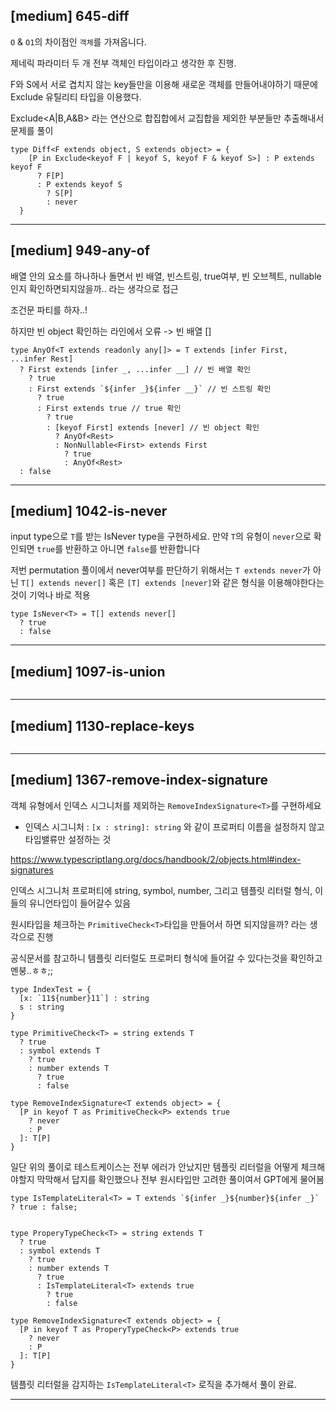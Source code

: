 
## [medium] 645-diff

  `O` & `O1`의 차이점인 `객체`를 가져옵니다.

제네릭 파라미터 두 개 전부 객체인 타입이라고 생각한 후 진행.

F와 S에서 서로 겹치지 않는 key들만을 이용해 새로운 객체를 만들어내야하기 때문에 Exclude 유틸리티 타입을 이용했다.

Exclude<A|B,A&B> 라는 연산으로 합집합에서 교집합을 제외한 부분들만 추출해내서 문제를 풀이

```
type Diff<F extends object, S extends object> = {
    [P in Exclude<keyof F | keyof S, keyof F & keyof S>] : P extends keyof F
      ? F[P]
      : P extends keyof S
        ? S[P]
        : never
  }
```

--------

## [medium] 949-any-of

배열 안의 요소를 하나하나 돌면서 빈 배열, 빈스트링, true여부, 빈 오브젝트, nullable 인지 확인하면되지않을까.. 라는 생각으로 접근

조건문 파티를 하자..!

하지만 빈 object 확인하는 라인에서 오류 -> 빈 배열 []

```
type AnyOf<T extends readonly any[]> = T extends [infer First, ...infer Rest]
  ? First extends [infer _, ...infer __] // 빈 배열 확인
    ? true
    : First extends `${infer _}${infer __}` // 빈 스트링 확인
      ? true
      : First extends true // true 확인
        ? true
        : [keyof First] extends [never] // 빈 object 확인
          ? AnyOf<Rest>
          : NonNullable<First> extends First
            ? true
            : AnyOf<Rest>
  : false
```

--------

## [medium] 1042-is-never

  input type으로 `T`를 받는 IsNever type을 구현하세요. 만약 `T`의 유형이 `never`으로 확인되면 `true`를 반환하고 아니면 `false`를 반환합니다


저번 permutation 풀이에서 never여부를 판단하기 위해서는 `T extends never`가 아닌 `T[] extends never[]` 혹은 `[T] extends [never]`와 같은 형식을 이용해야한다는 것이 기억나 바로 적용

```
type IsNever<T> = T[] extends never[]
  ? true
  : false
```

--------

## [medium] 1097-is-union


```

```

--------

## [medium] 1130-replace-keys


```

```

--------

## [medium] 1367-remove-index-signature

  객체 유형에서 인덱스 시그니처를 제외하는 `RemoveIndexSignature<T>`를 구현하세요

* 인덱스 시그니처 : `[x : string]: string` 와 같이 프로퍼티 이름을 설정하지 않고 타입밸류만 설정하는 것

https://www.typescriptlang.org/docs/handbook/2/objects.html#index-signatures

인덱스 시그니처 프로퍼티에 string, symbol, number, 그리고 템플릿 리터럴 형식, 이들의 유니언타입이 들어갈수 있음


원시타입을 체크하는 `PrimitiveCheck<T>`타입을 만들어서 하면 되지않을까? 라는 생각으로 진행

공식문서를 참고하니 템플릿 리터럴도 프로퍼티 형식에 들어갈 수 있다는것을 확인하고 멘붕..ㅎㅎ;;

```
type IndexTest = {
  [x: `11${number}11`] : string
  s : string
}
```

```
type PrimitiveCheck<T> = string extends T
  ? true
  : symbol extends T
    ? true
    : number extends T
      ? true
      : false

type RemoveIndexSignature<T extends object> = {
  [P in keyof T as PrimitiveCheck<P> extends true
    ? never
    : P
  ]: T[P]
}

```

일단 위의 풀이로 테스트케이스는 전부 에러가 안났지만 템플릿 리터럴을 어떻게 체크해야할지 막막해서 답지를 확인했으나 전부 원시타입만 고려한 풀이여서 GPT에게 물어봄


```
type IsTemplateLiteral<T> = T extends `${infer _}${number}${infer _}` ? true : false;


type ProperyTypeCheck<T> = string extends T
  ? true
  : symbol extends T
    ? true
    : number extends T
      ? true
      : IsTemplateLiteral<T> extends true
        ? true
        : false

type RemoveIndexSignature<T extends object> = {
  [P in keyof T as ProperyTypeCheck<P> extends true
    ? never
    : P
  ]: T[P]
}
```

템플릿 리터럴을 감지하는 `IsTemplateLiteral<T>` 로직을 추가해서 풀이 완료. 


--------
